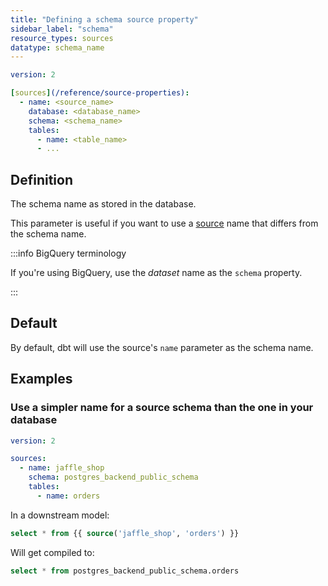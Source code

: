 ```yaml
---
title: "Defining a schema source property"
sidebar_label: "schema"
resource_types: sources
datatype: schema_name
---
```


<File name='models/<filename>.yml'>

```yml
version: 2

[sources](/reference/source-properties):
  - name: <source_name>
    database: <database_name>
    schema: <schema_name>
    tables:
      - name: <table_name>
      - ...

```

</File>

## Definition
The schema name as stored in the database.

This parameter is useful if you want to use a [source](/reference/source-properties) name that differs from the schema name.


:::info BigQuery terminology

If you're using BigQuery, use the _dataset_ name as the `schema` property.

:::

## Default
By default, dbt will use the source's `name` parameter as the schema name.

## Examples
### Use a simpler name for a source schema than the one in your database

<File name='models/<filename>.yml'>

```yml
version: 2

sources:
  - name: jaffle_shop
    schema: postgres_backend_public_schema
    tables:
      - name: orders

```

</File>


In a downstream model:
```sql
select * from {{ source('jaffle_shop', 'orders') }}
```

Will get compiled to:
```sql
select * from postgres_backend_public_schema.orders
```
